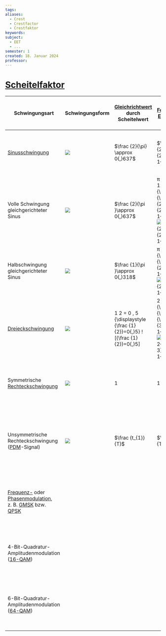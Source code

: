 ```yaml
---
tags: 
aliases:
  - Crest
  - Crestfactor
  - Crestfaktor
keywords: 
subject:
  - EET
  - ...
semester: 1
created: 18. Januar 2024
professor:
---
```

 

# [Scheitelfaktor](https://de.wikipedia.org/wiki/Scheitelfaktor)

|Schwingungsart|Schwingungsform|[Gleichrichtwert](https://de.wikipedia.org/wiki/Gleichrichtwert "Gleichrichtwert") durch Scheitelwert|[Formfaktor](https://de.wikipedia.org/wiki/Formfaktor_(Elektrotechnik) "Formfaktor (Elektrotechnik)") = [Effektivwert](https://de.wikipedia.org/wiki/Effektivwert) |Scheitelfaktor = Scheitelwert durch Effektivwert|$PAPR_{dB}$|
|---|---|---|---|---|---|
|[Sinusschwingung](https://de.wikipedia.org/wiki/Sinus "Sinus")|[![](https://upload.wikimedia.org/wikipedia/commons/thumb/0/02/Simple_sine_wave.svg/100px-Simple_sine_wave.svg.png)](https://de.wikipedia.org/wiki/Datei:Simple_sine_wave.svg)|$\frac {2}{\pi} \approx 0{,}637$ |$\frac {\pi }{2{\sqrt {2}}}\approx 1{,}11$ |$\sqrt {2}\approx 1{,}414$ |3 , 01 d B {\displaystyle 3{,}01\,\mathrm {dB} } ![{\displaystyle 3{,}01\,\mathrm {dB} }](https://wikimedia.org/api/rest_v1/media/math/render/svg/882925000be280779e9cff71291c538672e72b83)|
|Volle Schwingung gleichgerichteter Sinus|[![](https://upload.wikimedia.org/wikipedia/commons/thumb/4/42/Simple_full-wave_rectified_sine.svg/100px-Simple_full-wave_rectified_sine.svg.png)](https://de.wikipedia.org/wiki/Datei:Simple_full-wave_rectified_sine.svg)|$\frac {2}{\pi }\approx 0{,}637$ |π 2 2 ≈ 1 , 11 {\displaystyle {\frac {\pi }{2{\sqrt {2}}}}\approx 1{,}11} ![{\frac {\pi }{2{\sqrt {2}}}}\approx 1{,}11](https://wikimedia.org/api/rest_v1/media/math/render/svg/c8bd1988974684b42aff48fc3dbed23dced82455)|2 ≈ 1,414 {\displaystyle {\sqrt {2}}\approx 1{,}414} ![{\sqrt {2}}\approx 1{,}414](https://wikimedia.org/api/rest_v1/media/math/render/svg/a71ac6f53649ff2297f4334ae95c7426b73d127c)|3 , 01 d B {\displaystyle 3{,}01\,\mathrm {dB} } ![{\displaystyle 3{,}01\,\mathrm {dB} }](https://wikimedia.org/api/rest_v1/media/math/render/svg/882925000be280779e9cff71291c538672e72b83)|
|Halbschwingung gleichgerichteter Sinus|[![](https://upload.wikimedia.org/wikipedia/commons/thumb/5/59/Simple_half-wave_rectified_sine.svg/100px-Simple_half-wave_rectified_sine.svg.png)](https://de.wikipedia.org/wiki/Datei:Simple_half-wave_rectified_sine.svg)|$\frac {1}{\pi }\approx 0{,}318$ |π 2 ≈ 1,571 {\displaystyle {\frac {\pi }{2}}\approx 1{,}571} ![{\frac {\pi }{2}}\approx 1{,}571](https://wikimedia.org/api/rest_v1/media/math/render/svg/37357f013b5672b7e9692ba140caea5aa3483e80)|2 {\displaystyle 2} ![2](https://wikimedia.org/api/rest_v1/media/math/render/svg/901fc910c19990d0dbaaefe4726ceb1a4e217a0f)|6 , 02 d B {\displaystyle 6{,}02\,\mathrm {dB} } ![{\displaystyle 6{,}02\,\mathrm {dB} }](https://wikimedia.org/api/rest_v1/media/math/render/svg/d66437245aa3ba7f3f5ef756a2d755cc10ebc8d4)|
|[Dreieckschwingung](https://de.wikipedia.org/wiki/Dreiecksfunktion#Dreieckschwingung "Dreiecksfunktion")|[![](https://upload.wikimedia.org/wikipedia/commons/thumb/1/12/Triangle_wave.svg/100px-Triangle_wave.svg.png)](https://de.wikipedia.org/wiki/Datei:Triangle_wave.svg)|1 2 = 0 , 5 {\displaystyle {\frac {1}{2}}=0{,}5} ![{\frac {1}{2}}=0{,}5]|2 3 ≈ 1,155 {\displaystyle {\frac {2}{\sqrt {3}}}\approx 1{,}155} ![{\frac  2{{\sqrt  3}}}\approx 1{,}155](https://wikimedia.org/api/rest_v1/media/math/render/svg/b2312f0bde0b9434fbefb2ed72874615b0e7e151)|3 ≈ 1,732 {\displaystyle {\sqrt {3}}\approx 1{,}732} ![{\sqrt {3}}\approx 1{,}732](https://wikimedia.org/api/rest_v1/media/math/render/svg/d465fd1d352b5e2ad0b643e816be50cd48409699)|4 , 77 d B {\displaystyle 4{,}77\,\mathrm {dB} } ![{\displaystyle 4{,}77\,\mathrm {dB} }](https://wikimedia.org/api/rest_v1/media/math/render/svg/3695d82a2e14a395cfb94ecf2bc56dc81079543c)|
|Symmetrische [Rechteckschwingung](https://de.wikipedia.org/wiki/Rechteckschwingung "Rechteckschwingung")|[![](https://upload.wikimedia.org/wikipedia/commons/thumb/1/1c/Square_wave.svg/100px-Square_wave.svg.png)](https://de.wikipedia.org/wiki/Datei:Square_wave.svg)|$1$ |$1$ |$1$ |0 d B {\displaystyle 0\,\mathrm {dB} } ![{\displaystyle 0\,\mathrm {dB} }](https://wikimedia.org/api/rest_v1/media/math/render/svg/9ba9415c8baabefd600421a450956dbd2b66cf68)|
|Unsymmetrische Rechteckschwingung ([PDM](https://de.wikipedia.org/wiki/Pulsdauermodulation "Pulsdauermodulation")-Signal)|[![](https://upload.wikimedia.org/wikipedia/commons/thumb/9/9b/Pulse_wide_wave.svg/100px-Pulse_wide_wave.svg.png)](https://de.wikipedia.org/wiki/Datei:Pulse_wide_wave.svg)|$\frac {t_{1}}{T}$ |$\sqrt {\frac {T}{t_{1}}}$ |T t 1 {\displaystyle {\sqrt {\frac {T}{t_{1}}}}} ![{\sqrt {\frac {T}{t_{1}}}}](https://wikimedia.org/api/rest_v1/media/math/render/svg/2b66f581c0f4d6324d6e98c710e854147bf0d660)|10 ⋅ lg ⁡ T t 1 d B {\displaystyle 10\cdot \lg {\frac {T}{t_{1}}}\,\mathrm {dB} } ![{\displaystyle 10\cdot \lg {\frac {T}{t_{1}}}\,\mathrm {dB} }](https://wikimedia.org/api/rest_v1/media/math/render/svg/2dadef68e3a4e30dc0402760a3f7c6a83823bb83)|
|[Frequenz-](https://de.wikipedia.org/wiki/Frequenzmodulation "Frequenzmodulation") oder [Phasenmodulation](https://de.wikipedia.org/wiki/Phasenmodulation "Phasenmodulation"),  <br>z. B. [GMSK](https://de.wikipedia.org/wiki/Frequenzumtastung#Erweiterungen_der_Frequenzumtastung "Frequenzumtastung") bzw. [QPSK](https://de.wikipedia.org/wiki/QPSK "QPSK")||||1 {\displaystyle 1} ![1](https://wikimedia.org/api/rest_v1/media/math/render/svg/92d98b82a3778f043108d4e20960a9193df57cbf)|0 d B {\displaystyle 0\,\mathrm {dB} } ![{\displaystyle 0\,\mathrm {dB} }](https://wikimedia.org/api/rest_v1/media/math/render/svg/9ba9415c8baabefd600421a450956dbd2b66cf68) [1]|
|4-Bit-Quadratur-Amplitudenmodulation ([16-QAM](https://de.wikipedia.org/wiki/QAM#Quantisierte_QAM "QAM"))||||9 5 {\displaystyle {\sqrt {\frac {9}{5}}}} ![{\displaystyle {\sqrt {\frac {9}{5}}}}](https://wikimedia.org/api/rest_v1/media/math/render/svg/98f7afd1b015777b0d6b0a9c7b27c00fa40b97d0)|2 , 6 d B {\displaystyle 2{,}6\,\mathrm {dB} } ![{\displaystyle 2{,}6\,\mathrm {dB} }](https://wikimedia.org/api/rest_v1/media/math/render/svg/25a8b79c602feb7fd5c1f76130f0731e9a24eb4a) [1]|
|6-Bit-Quadratur-Amplitudenmodulation ([64-QAM](https://de.wikipedia.org/wiki/QAM#Quantisierte_QAM "QAM"))||||7 3 {\displaystyle {\sqrt {\frac {7}{3}}}} ![\sqrt{\frac73}](https://wikimedia.org/api/rest_v1/media/math/render/svg/a4aa18847cc06767891e3b4bc9bffd629beb82f4)|3 , 7 d B {\displaystyle 3{,}7\,\mathrm {dB} } ![{\displaystyle 3{,}7\,\mathrm {dB} }](https://wikimedia.org/api/rest_v1/media/math/render/svg/00de49e560dd688032967f5dad46d6b1aca2d0c8) [1]|
